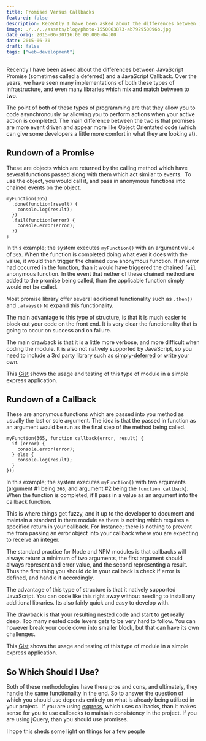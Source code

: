 ```yaml
---
title: Promises Versus Callbacks
featured: false
description: Recently I have been asked about the differences between JavaScript Promise (sometimes called a deferred) and a JavaScript Callback. Over the years, we haveseen many implementations of both these types of infrastructure, and even manylibraries which mix and match between to two.The point of both of these types of programming are that they allow you to codeasynchronously by allowing you to perform actions when your active action iscompleted. The main difference between the two is that prom
image: ./../../assets/blog/photo-1550063873-ab792950096b.jpg
date_orig: 2015-06-30T16:00:00.000-04:00
date: 2015-06-30
draft: false
tags: ["web-development"]
---
```


Recently I have been asked about the differences between JavaScript Promise (sometimes called a deferred) and a JavaScript Callback. Over the years, we have seen many implementations of both these types of infrastructure, and even many libraries which mix and match between to two.

The point of both of these types of programming are that they allow you to code asynchronously by allowing you to perform actions when your active action is completed. The main difference between the two is that promises are more event driven and appear more like Object Orientated code (which can give some developers a little more comfort in what they are looking at).

## Rundown of a Promise

These are objects which are returned by the calling method which have several functions passed along with them which act similar to events.  To use the object, you would call it, and pass in anonymous functions into chained events on the object.

```
myFunction(365)
  .done(function(result) {
    console.log(result);
  })
  .fail(function(error) {
    console.error(error);
  })
;
```

In this example; the system executes `myFunction()` with an argument value of `365`. When the function is completed doing what ever it does with the value, it would then trigger the chained `done` anonymous function. If an error had occurred in the function, than it would have triggered the chained `fail` anonymous function. In the event that nether of these chained method are added to the promise being called, than the applicable function simply would not be called.

Most promise library offer several additional functionality such as `.then()` and `.always()` to expand this functionality.

The main advantage to this type of structure, is that it is much easier to block out your code on the front end. It is very clear the functionality that is going to occur on success and on failure.

The main drawback is that it is a little more verbose, and more difficult when coding the module. It is also not natively supported by JavaScript, so you need to include a 3rd party library such as [simply-deferred](https://github.com/sudhirj/simply-deferred) or write your own.

This [Gist](https://gist.github.com/liaodrake/bcbb8f6dad8c68c195ae) shows the usage and testing of this type of module in a simple express application.

## Rundown of a Callback

These are anonymous functions which are passed into you method as usually the last or sole argument. The idea is that the passed in function as an argument would be run as the final step of the method being called.

```
myFunction(365, function callback(error, result) {
  if (error) {
    console.error(error);
  } else {
    console.log(result);
  }
});
```

In this example; the system executes `myFunction()` with two arguments (argument #1 being `365`, and argument #2 being the `function callback`). When the function is completed, it'll pass in a value as an argument into the callback function.

This is where things get fuzzy, and it up to the developer to document and maintain a standard in there module as there is nothing which requires a specified return in your callback. For Instance; there is nothing to prevent me from passing an error object into your callback where you are expecting to receive an integer.

The standard practice for Node and NPM modules is that callbacks will always return a minimum of two arguments, the first argument should always represent and error value, and the second representing a result. Thus the first thing you should do in your callback is check if error is defined, and handle it accordingly.

The advantage of this type of structure is that it natively supported JavaScript. You can code like this right away without needing to install any additional libraries. Its also fairly quick and easy to develop with.

The drawback is that your resulting nested code and start to get really deep. Too many nested code levers gets to be very hard to follow. You can however break your code down into smaller block, but that can have its own challenges.

This [Gist](https://gist.github.com/liaodrake/019d5eb1c31f1866399f) shows the usage and testing of this type of module in a simple express application.

## So Which Should I Use?

Both of these methodologies have there pros and cons, and ultimately, they handle the same functionality in the end. So to answer the question of which you should use depends entirely on what is already being utilized in your project.  If you are using [express](https://expressjs.com/), which uses callbacks, than it makes sense for you to use callbacks to maintain consistency in the project. If you are using jQuery, than you should use promises.

I hope this sheds some light on things for a few people

